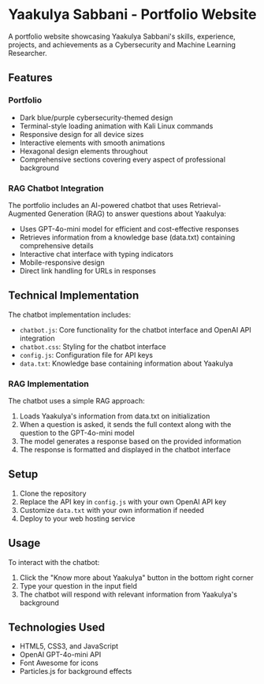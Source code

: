 # Yaakulya Sabbani - Portfolio Website

A portfolio website showcasing Yaakulya Sabbani's skills, experience, projects, and achievements as a Cybersecurity and Machine Learning Researcher.

## Features

### Portfolio
- Dark blue/purple cybersecurity-themed design
- Terminal-style loading animation with Kali Linux commands
- Responsive design for all device sizes
- Interactive elements with smooth animations
- Hexagonal design elements throughout
- Comprehensive sections covering every aspect of professional background

### RAG Chatbot Integration
The portfolio includes an AI-powered chatbot that uses Retrieval-Augmented Generation (RAG) to answer questions about Yaakulya:

- Uses GPT-4o-mini model for efficient and cost-effective responses
- Retrieves information from a knowledge base (data.txt) containing comprehensive details
- Interactive chat interface with typing indicators
- Mobile-responsive design
- Direct link handling for URLs in responses

## Technical Implementation

The chatbot implementation includes:

- `chatbot.js`: Core functionality for the chatbot interface and OpenAI API integration
- `chatbot.css`: Styling for the chatbot interface
- `config.js`: Configuration file for API keys
- `data.txt`: Knowledge base containing information about Yaakulya

### RAG Implementation

The chatbot uses a simple RAG approach:
1. Loads Yaakulya's information from data.txt on initialization
2. When a question is asked, it sends the full context along with the question to the GPT-4o-mini model
3. The model generates a response based on the provided information
4. The response is formatted and displayed in the chatbot interface

## Setup

1. Clone the repository
2. Replace the API key in `config.js` with your own OpenAI API key
3. Customize `data.txt` with your own information if needed
4. Deploy to your web hosting service

## Usage

To interact with the chatbot:
1. Click the "Know more about Yaakulya" button in the bottom right corner
2. Type your question in the input field
3. The chatbot will respond with relevant information from Yaakulya's background

## Technologies Used

- HTML5, CSS3, and JavaScript
- OpenAI GPT-4o-mini API
- Font Awesome for icons
- Particles.js for background effects 